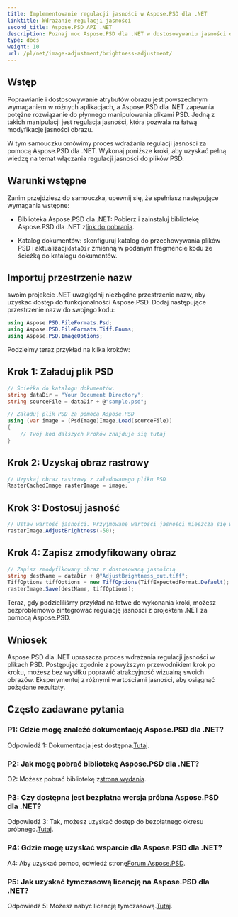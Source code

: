 ```yaml
---
title: Implementowanie regulacji jasności w Aspose.PSD dla .NET
linktitle: Wdrażanie regulacji jasności
second_title: Aspose.PSD API .NET
description: Poznaj moc Aspose.PSD dla .NET w dostosowywaniu jasności obrazu. Postępuj zgodnie z naszym przewodnikiem krok po kroku, aby zapewnić bezproblemową implementację.
type: docs
weight: 10
url: /pl/net/image-adjustment/brightness-adjustment/
---
```

## Wstęp

Poprawianie i dostosowywanie atrybutów obrazu jest powszechnym wymaganiem w różnych aplikacjach, a Aspose.PSD dla .NET zapewnia potężne rozwiązanie do płynnego manipulowania plikami PSD. Jedną z takich manipulacji jest regulacja jasności, która pozwala na łatwą modyfikację jasności obrazu.

W tym samouczku omówimy proces wdrażania regulacji jasności za pomocą Aspose.PSD dla .NET. Wykonaj poniższe kroki, aby uzyskać pełną wiedzę na temat włączania regulacji jasności do plików PSD.

## Warunki wstępne

Zanim przejdziesz do samouczka, upewnij się, że spełniasz następujące wymagania wstępne:

-  Biblioteka Aspose.PSD dla .NET: Pobierz i zainstaluj bibliotekę Aspose.PSD dla .NET z[link do pobrania](https://releases.aspose.com/psd/net/).

-  Katalog dokumentów: skonfiguruj katalog do przechowywania plików PSD i aktualizacji`dataDir` zmienną w podanym fragmencie kodu ze ścieżką do katalogu dokumentów.

## Importuj przestrzenie nazw

swoim projekcie .NET uwzględnij niezbędne przestrzenie nazw, aby uzyskać dostęp do funkcjonalności Aspose.PSD. Dodaj następujące przestrzenie nazw do swojego kodu:

```csharp
using Aspose.PSD.FileFormats.Psd;
using Aspose.PSD.FileFormats.Tiff.Enums;
using Aspose.PSD.ImageOptions;
```

Podzielmy teraz przykład na kilka kroków:

## Krok 1: Załaduj plik PSD

```csharp
// Ścieżka do katalogu dokumentów.
string dataDir = "Your Document Directory";
string sourceFile = dataDir + @"sample.psd";

// Załaduj plik PSD za pomocą Aspose.PSD
using (var image = (PsdImage)Image.Load(sourceFile))
{
    // Twój kod dalszych kroków znajduje się tutaj
}
```

## Krok 2: Uzyskaj obraz rastrowy

```csharp
// Uzyskaj obraz rastrowy z załadowanego pliku PSD
RasterCachedImage rasterImage = image;
```

## Krok 3: Dostosuj jasność

```csharp
// Ustaw wartość jasności. Przyjmowane wartości jasności mieszczą się w przedziale [-255, 255].
rasterImage.AdjustBrightness(-50);
```

## Krok 4: Zapisz zmodyfikowany obraz

```csharp
// Zapisz zmodyfikowany obraz z dostosowaną jasnością
string destName = dataDir + @"AdjustBrightness_out.tiff";
TiffOptions tiffOptions = new TiffOptions(TiffExpectedFormat.Default);
rasterImage.Save(destName, tiffOptions);
```

Teraz, gdy podzieliliśmy przykład na łatwe do wykonania kroki, możesz bezproblemowo zintegrować regulację jasności z projektem .NET za pomocą Aspose.PSD.

## Wniosek

Aspose.PSD dla .NET upraszcza proces wdrażania regulacji jasności w plikach PSD. Postępując zgodnie z powyższym przewodnikiem krok po kroku, możesz bez wysiłku poprawić atrakcyjność wizualną swoich obrazów. Eksperymentuj z różnymi wartościami jasności, aby osiągnąć pożądane rezultaty.

## Często zadawane pytania

### P1: Gdzie mogę znaleźć dokumentację Aspose.PSD dla .NET?

 Odpowiedź 1: Dokumentacja jest dostępna.[Tutaj](https://reference.aspose.com/psd/net/).

### P2: Jak mogę pobrać bibliotekę Aspose.PSD dla .NET?

 O2: Możesz pobrać bibliotekę z[strona wydania](https://releases.aspose.com/psd/net/).

### P3: Czy dostępna jest bezpłatna wersja próbna Aspose.PSD dla .NET?

 Odpowiedź 3: Tak, możesz uzyskać dostęp do bezpłatnego okresu próbnego.[Tutaj](https://releases.aspose.com/).

### P4: Gdzie mogę uzyskać wsparcie dla Aspose.PSD dla .NET?

 A4: Aby uzyskać pomoc, odwiedź stronę[Forum Aspose.PSD](https://forum.aspose.com/c/psd/34).

### P5: Jak uzyskać tymczasową licencję na Aspose.PSD dla .NET?

 Odpowiedź 5: Możesz nabyć licencję tymczasową.[Tutaj](https://purchase.aspose.com/temporary-license/).